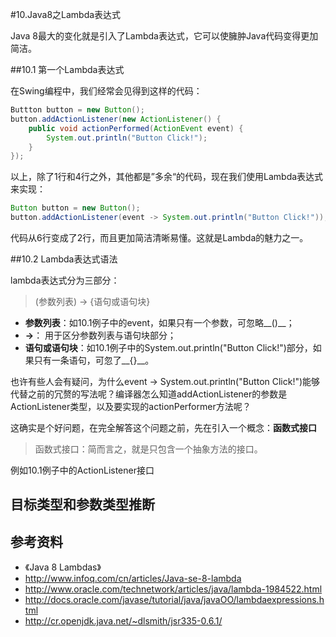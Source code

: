 #10.Java8之Lambda表达式

Java 8最大的变化就是引入了Lambda表达式，它可以使臃肿Java代码变得更加简洁。

##10.1 第一个Lambda表达式

在Swing编程中，我们经常会见得到这样的代码：

```java
Buttton button = new Button();
button.addActionListener(new ActionListener() {
    public void actionPerformed(ActionEvent event) {
        System.out.println("Button Click!");
    }
});
```

以上，除了1行和4行之外，其他都是”多余“的代码，现在我们使用Lambda表达式来实现：

```java
Button button = new Button();
button.addActionListener(event -> System.out.println("Button Click!"));
```

代码从6行变成了2行，而且更加简洁清晰易懂。这就是Lambda的魅力之一。

##10.2 Lambda表达式语法

lambda表达式分为三部分：

> (参数列表) -> {语句或语句块}

 * __参数列表__：如10.1例子中的event，如果只有一个参数，可忽略__()__；
 * __->__： 用于区分参数列表与语句块部分；
 * __语句或语句块__：如10.1例子中的System.out.println("Button Click!")部分，如果只有一条语句，可忽了__{}__。
 
也许有些人会有疑问，为什么event -> System.out.println("Button Click!")能够代替之前的冗赘的写法呢？编译器怎么知道addActionListener的参数是ActionListener类型，以及要实现的actionPerformer方法呢？

这确实是个好问题，在完全解答这个问题之前，先在引入一个概念：__函数式接口__

> 函数式接口：简而言之，就是只包含一个抽象方法的接口。

例如10.1例子中的ActionListener接口

## 目标类型和参数类型推断

## 参考资料
  
  * 《Java 8 Lambdas》
  * http://www.infoq.com/cn/articles/Java-se-8-lambda
  * http://www.oracle.com/technetwork/articles/java/lambda-1984522.html
  * http://docs.oracle.com/javase/tutorial/java/javaOO/lambdaexpressions.html
  * http://cr.openjdk.java.net/~dlsmith/jsr335-0.6.1/
